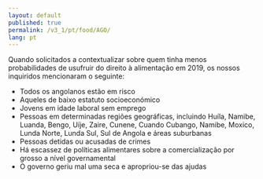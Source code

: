 ```yaml
---
layout: default
published: true
permalink: /v3_1/pt/food/AGO/
lang: pt
---
```


Quando solicitados a contextualizar sobre quem tinha menos probabilidades de usufruir do direito à alimentação em 2019, os nossos inquiridos mencionaram o seguinte:

-	Todos os angolanos estão em risco
-	Aqueles de baixo estatuto socioeconómico
-	Jovens em idade laboral sem emprego
-	Pessoas em determinadas regiões geográficas, incluindo Huíla, Namibe, Luanda, Bengo, Uíje, Zaire, Cunene, Cuando Cubango, Namibe, Moxico, Lunda Norte, Lunda Sul, Sul de Angola e áreas suburbanas
-	Pessoas detidas ou acusadas de crimes
-	Há escassez de políticas alimentares sobre a comercialização por grosso a nível governamental
-	O governo geriu mal uma seca e apropriou-se das ajudas
